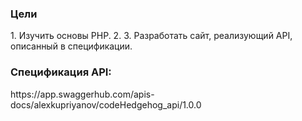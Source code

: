 <h3>Цели </h3>
1. Изучить основы PHP.
2. 
3. Разработать сайт, реализующий API, описанный в спецификации.

<h3>Спецификация API:</h3> https://app.swaggerhub.com/apis-docs/alexkupriyanov/codeHedgehog_api/1.0.0

